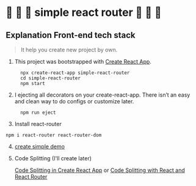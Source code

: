 # 🐾 	🐾 	🐾  simple react router 🐾 	🐾 	🐾

## Explanation Front-end tech stack

> It help you create new project by own.

1. This project was bootstrapped with [Create React App](https://github.com/facebook/create-react-app).

    ```
      npx create-react-app simple-react-router
      cd simple-react-router
      npm start
    ```

2. I ejecting all decorators on your create-react-app. There isn’t an easy and clean way to do configs or customize later.

    ```
      npm run eject
    ```

3. Install react-router

  ```npm i react-router react-router-dom```

4. [create simple demo](https://medium.com/@thejasonfile/basic-intro-to-react-router-v4-a08ae1ba5c42)

5.  Code Splitting (I'll create later)

    [Code Splitting in Create React App](https://serverless-stack.com/chapters/code-splitting-in-create-react-app.html)
      or
    [Code Splitting with React and React Router](https://tylermcginnis.com/react-router-code-splitting/)

